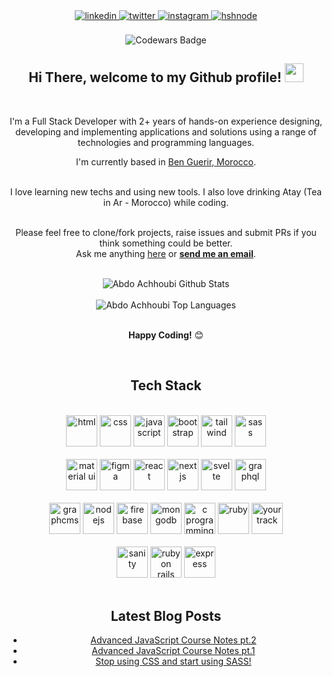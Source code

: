<div align="center">
<a href="https://linkedin.com/in/abdoachhoubi" target="_blank">
<img src=https://img.shields.io/badge/linkedin-%2300acee.svg?color=405DE6&style=for-the-badge&logo=linkedin&logoColor=white alt=linkedin style="margin-bottom: 5px;" />
</a>
<a href="https://twitter.com/abdo_achhoubi" target="_blank">
<img src=https://img.shields.io/badge/twitter-%2300acee.svg?color=1DA1F2&style=for-the-badge&logo=twitter&logoColor=white alt=twitter style="margin-bottom: 5px;" />
</a>
<a href="https://instagram.com/abdo.achhoubi" target="_blank">
<img src=https://img.shields.io/badge/instagram-%ff5851db.svg?color=C13584&style=for-the-badge&logo=instagram&logoColor=white alt=instagram style="margin-bottom: 5px;" />
</a>
<a href="https://achhoubiplus.hashnode.dev" target="_blank">
<img src=https://img.shields.io/badge/hashnode-%2300acee.svg?color=2962FF&style=for-the-badge&logo=hashnode&logoColor=white alt=hshnode style="margin-bottom: 5px;" />
</a>
<br />
<br />
<img src="https://www.codewars.com/users/Achhoubi%20Alpha/badges/small" alt="Codewars Badge">
</div>

<div align="center">
<h2> Hi There, welcome to my Github profile! <img src="https://github.com/abdoachhoubi/abdoachhoubi/blob/main/gifs/Hi.gif" width="30"></h2>
<br />

I'm a Full Stack Developer with 2+ years of hands-on experience designing, developing and implementing applications and solutions using a range of technologies and programming languages.
<br />

I'm currently based in [Ben Guerir, Morocco](https://www.google.com/maps/place/Ben+Guerir/@32.2307977,-7.9817398,13z/data=!3m1!4b1!4m5!3m4!1s0xdaf7a781193e37b:0x600a48af566b132a!8m2!3d32.2359364!4d-7.9538378).

<br />
I love learning new techs and using new tools. I also love drinking Atay (Tea in Ar - Morocco) while coding.
<br />
<br />

Please feel free to clone/fork projects, raise issues and submit PRs if you think something could be better.<br />
Ask me anything [here](https://github.com/abdoachhoubi/abdoachhoubi/issues/new) or <a href="mailto:abdo.achhoubi3@gmail.com"><b>send me an email</b></a>.
<br />
<br />

<img align="center" src="https://github-readme-stats.vercel.app/api?username=abdoachhoubi&include_all_commits=true&count_private=true&show_icons=true&line_height=30&title_color=CDB4DB&icon_color=CDB4DB&text_color=D3D3D3&bg_color=0A0A0A" alt="Abdo Achhoubi Github Stats">
<br />
<br />
<img src="https://github-readme-stats.vercel.app/api/top-langs/?username=abdoachhoubi&hide_border=true&layout=compact&theme=dark" alt="Abdo Achhoubi Top Languages"/>
<br />
<br />

**Happy Coding!** 😊

</div>

<br />

<div align="center">

## Tech Stack

<br />
<a margin="10" href="https://www.linkedin.com/in/abdoachhoubi" target="_blank"><img margin="10px" height="50" src="https://github.com/abdoachhoubi/abdoachhoubi/blob/main/svgs/html.svg" alt="html"></a>
<a margin="10" href="https://www.linkedin.com/in/abdoachhoubi" target="_blank"><img margin="10px" height="50" src="https://github.com/abdoachhoubi/abdoachhoubi/blob/main/svgs/css.svg" alt="css"></a>
<a margin="10" href="https://www.linkedin.com/in/abdoachhoubi" target="_blank"><img margin="10px" height="50" src="https://github.com/abdoachhoubi/abdoachhoubi/blob/main/svgs/javascript.svg" alt="javascript"></a>
<a margin="10" href="https://www.linkedin.com/in/abdoachhoubi" target="_blank"><img margin="10px" height="50" src="https://github.com/abdoachhoubi/abdoachhoubi/blob/main/svgs/bootstrap.svg" alt="bootstrap"></a>
<a margin="10" href="https://www.linkedin.com/in/abdoachhoubi" target="_blank"><img margin="10px" height="50" src="https://github.com/abdoachhoubi/abdoachhoubi/blob/main/svgs/tailwind.svg" alt="tailwind"></a>
<a margin="10" href="https://www.linkedin.com/in/abdoachhoubi" target="_blank"><img margin="10px" height="50" src="https://github.com/abdoachhoubi/abdoachhoubi/blob/main/svgs/sass.svg" alt="sass"></a>
<br />
<br />
<a margin="10" href="https://www.linkedin.com/in/abdoachhoubi" target="_blank"><img margin="10px" height="50" src="https://github.com/abdoachhoubi/abdoachhoubi/blob/main/svgs/materialui.svg" alt="material ui"></a>
<a margin="10" href="https://www.linkedin.com/in/abdoachhoubi" target="_blank"><img margin="10px" height="50" src="https://github.com/abdoachhoubi/abdoachhoubi/blob/main/svgs/figma.svg" alt="figma"></a>
<a margin="10" href="https://www.linkedin.com/in/abdoachhoubi" target="_blank"><img margin="10px" height="50" src="https://github.com/abdoachhoubi/abdoachhoubi/blob/main/svgs/react.svg" alt="react"></a>
<a margin="10" href="https://www.linkedin.com/in/abdoachhoubi" target="_blank"><img margin="10px" height="50" src="https://github.com/abdoachhoubi/abdoachhoubi/blob/main/svgs/nextjs.svg" alt="next js"></a>
<a margin="10" href="https://www.linkedin.com/in/abdoachhoubi" target="_blank"><img margin="10px" height="50" src="https://github.com/abdoachhoubi/abdoachhoubi/blob/main/svgs/svelte.svg" alt="svelte"></a>
<a margin="10" href="https://www.linkedin.com/in/abdoachhoubi" target="_blank"><img margin="10px" height="50" src="https://github.com/abdoachhoubi/abdoachhoubi/blob/main/svgs/graphql.svg" alt="graphql"></a>
<br />
<br />
<a margin="10" href="https://www.linkedin.com/in/abdoachhoubi" target="_blank"><img margin="10px" height="50" src="https://github.com/abdoachhoubi/abdoachhoubi/blob/main/svgs/graphcms.svg" alt="graphcms"></a>
<a margin="10" href="https://www.linkedin.com/in/abdoachhoubi" target="_blank"><img margin="10px" height="50" src="https://github.com/abdoachhoubi/abdoachhoubi/blob/main/svgs/nodejs.svg" alt="nodejs"></a>
<a margin="10" href="https://www.linkedin.com/in/abdoachhoubi" target="_blank"><img margin="10px" height="50" src="https://github.com/abdoachhoubi/abdoachhoubi/blob/main/svgs/firebase.svg" alt="firebase"></a>
<a margin="10" href="https://www.linkedin.com/in/abdoachhoubi" target="_blank"><img margin="10px" height="50" src="https://github.com/abdoachhoubi/abdoachhoubi/blob/main/svgs/mongodb.svg" alt="mongodb"></a>
<a margin="10" href="https://www.linkedin.com/in/abdoachhoubi" target="_blank"><img margin="10px" height="50" src="https://github.com/abdoachhoubi/abdoachhoubi/blob/main/svgs/c.svg" alt="c programming"></a>
<a margin="10" href="https://www.linkedin.com/in/abdoachhoubi" target="_blank"><img margin="10px" height="50" src="https://github.com/abdoachhoubi/abdoachhoubi/blob/main/svgs/ruby.svg" alt="ruby"></a>
<a margin="10" href="https://www.linkedin.com/in/abdoachhoubi" target="_blank"><img margin="10px" height="50" src="https://github.com/abdoachhoubi/abdoachhoubi/blob/main/svgs/yourtrack.svg" alt="yourtrack"></a>
<br />
<br />
<a margin="10" href="https://www.linkedin.com/in/abdoachhoubi" target="_blank"><img margin="10px" height="50" src="https://github.com/abdoachhoubi/abdoachhoubi/blob/main/svgs/sanity.svg" alt="sanity"></a>
<a margin="10" href="https://www.linkedin.com/in/abdoachhoubi" target="_blank"><img margin="10px" height="50" src="https://github.com/abdoachhoubi/abdoachhoubi/blob/main/svgs/rails.svg" alt="ruby on rails"></a>
<a margin="10" href="https://www.linkedin.com/in/abdoachhoubi" target="_blank"><img margin="10px" height="50" src="https://github.com/abdoachhoubi/abdoachhoubi/blob/main/svgs/express.svg" alt="express"></a>
</div>
<br />

<div align="center">

## Latest Blog Posts

- [Advanced JavaScript Course Notes pt.2](https://achhoubiplus.hashnode.dev/js-notes-2)
- [Advanced JavaScript Course Notes pt.1](https://achhoubiplus.hashnode.dev/js-notes-1)
- [Stop using CSS and start using SASS!](https://achhoubiplus.hashnode.dev/sass)
</div>
